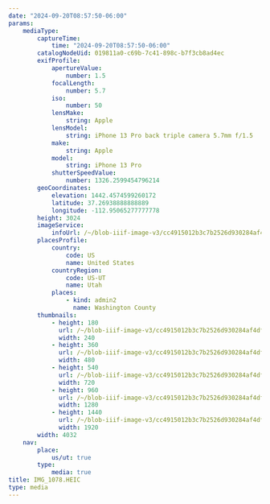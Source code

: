 ```yaml
---
date: "2024-09-20T08:57:50-06:00"
params:
    mediaType:
        captureTime:
            time: "2024-09-20T08:57:50-06:00"
        catalogNodeUid: 019811a0-c69b-7c41-898c-b7f3cb8ad4ec
        exifProfile:
            apertureValue:
                number: 1.5
            focalLength:
                number: 5.7
            iso:
                number: 50
            lensMake:
                string: Apple
            lensModel:
                string: iPhone 13 Pro back triple camera 5.7mm f/1.5
            make:
                string: Apple
            model:
                string: iPhone 13 Pro
            shutterSpeedValue:
                number: 1326.2599454796214
        geoCoordinates:
            elevation: 1442.4574599260172
            latitude: 37.26938888888889
            longitude: -112.95065277777778
        height: 3024
        imageService:
            infoUrl: /~/blob-iiif-image-v3/cc4915012b3c7b2526d930284af4dfcc7149d5a75c75a4387fd551ba3e0a84d6/info.json
        placesProfile:
            country:
                code: US
                name: United States
            countryRegion:
                code: US-UT
                name: Utah
            places:
                - kind: admin2
                  name: Washington County
        thumbnails:
            - height: 180
              url: /~/blob-iiif-image-v3/cc4915012b3c7b2526d930284af4dfcc7149d5a75c75a4387fd551ba3e0a84d6/full/240%2C180/0/default.jpg
              width: 240
            - height: 360
              url: /~/blob-iiif-image-v3/cc4915012b3c7b2526d930284af4dfcc7149d5a75c75a4387fd551ba3e0a84d6/full/480%2C360/0/default.jpg
              width: 480
            - height: 540
              url: /~/blob-iiif-image-v3/cc4915012b3c7b2526d930284af4dfcc7149d5a75c75a4387fd551ba3e0a84d6/full/720%2C540/0/default.jpg
              width: 720
            - height: 960
              url: /~/blob-iiif-image-v3/cc4915012b3c7b2526d930284af4dfcc7149d5a75c75a4387fd551ba3e0a84d6/full/1280%2C960/0/default.jpg
              width: 1280
            - height: 1440
              url: /~/blob-iiif-image-v3/cc4915012b3c7b2526d930284af4dfcc7149d5a75c75a4387fd551ba3e0a84d6/full/1920%2C1440/0/default.jpg
              width: 1920
        width: 4032
    nav:
        place:
            us/ut: true
        type:
            media: true
title: IMG_1078.HEIC
type: media
---
```

